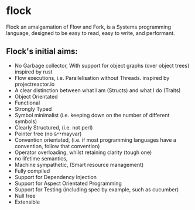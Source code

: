 # flock
Flock an amalgamation of Flow and Fork, is a Systems programming language, designed to be easy to read, easy to write, and performant.

## Flock's initial aims:

* No Garbage collector, With support for object graphs (over object trees) inspired by rust
* Flow executions, i.e. Parallelisation without Threads. inspired by projectreactor.io
* A clear distinction between what I am (Structs) and what I do (Traits)
* Object Orientated
* Functional
* Strongly Typed
* Symbol minimalist (i.e. keeping down on the number of different symbols)
* Clearly Structured, (i.e. not perl)
* Pointer free (no ``&**``mayvar)
* Convention orientated, (i.e. if most programming languages have a convention, follow that convention)
* Operator overloading, whilst retaining clarity (tough one)
* no lifetime semantics,
* Machine sympathetic, (Smart resource management)
* Fully compiled
* Support for Dependency Injection
* Support for Aspect Orientated Programming
* Support for Testing (including spec by example, such as cucumber)
* Null free
* Extensible
